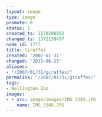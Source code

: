 ```yaml
---
layout: image
type: image
promote: 0
status: 1
created_ts: 1170208992
changed_ts: 1372159497
node_id: 1777
title: Giraffes
created: '2007-01-31'
changed: '2013-06-25'
aliases:
- "/2007/01/31/giraffes/"
permalink: "/2007/01/31/giraffes/"
tags:
- Wellington Zoo
images:
- - src: image/images/IMG_3345.JPG
    name: IMG_3345.JPG
---
```


